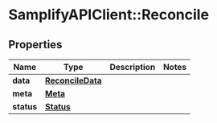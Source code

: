 # SamplifyAPIClient::Reconcile

## Properties
Name | Type | Description | Notes
------------ | ------------- | ------------- | -------------
**data** | [**ReconcileData**](ReconcileData.md) |  | 
**meta** | [**Meta**](Meta.md) |  | 
**status** | [**Status**](Status.md) |  | 


